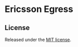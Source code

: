 # Ericsson Egress

## License
Released under the [MIT license](http://www.opensource.org/licenses/MIT).
